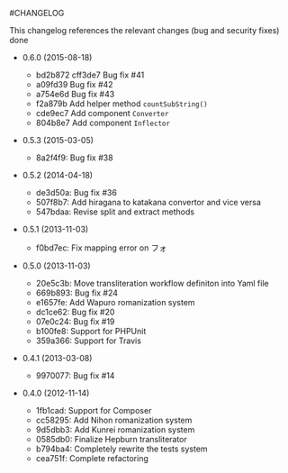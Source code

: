 #CHANGELOG

This changelog references the relevant changes (bug and security fixes) done

* 0.6.0 (2015-08-18)
  * bd2b872 cff3de7 Bug fix #41 
  * a09fd39 Bug fix #42  
  * a754e6d Bug fix #43
  * f2a879b Add helper method `countSubString()`
  * cde9ec7 Add component `Converter`
  * 804b8e7 Add component `Inflector`
  
* 0.5.3 (2015-03-05)
  * 8a2f4f9: Bug fix #38

* 0.5.2 (2014-04-18)
  * de3d50a: Bug fix #36
  * 507f8b7: Add hiragana to katakana convertor and vice versa
  * 547bdaa: Revise split and extract methods

* 0.5.1 (2013-11-03)
  * f0bd7ec: Fix mapping error on フォ

* 0.5.0 (2013-11-03)
  * 20e5c3b: Move transliteration workflow definiton into Yaml file
  * 669b893: Bug fix #24
  * e1657fe: Add Wapuro romanization system
  * dc1ce62: Bug fix #20
  * 07e0c24: Bug fix #19
  * b100fe8: Support for PHPUnit
  * 359a366: Support for Travis

* 0.4.1 (2013-03-08)
  * 9970077: Bug fix #14

* 0.4.0 (2012-11-14)

  * 1fb1cad: Support for Composer
  * cc58295: Add Nihon romanization system
  * 9d5dbb3: Add Kunrei romanization system
  * 0585db0: Finalize Hepburn transliterator
  * b794ba4: Completely rewrite the tests system
  * cea751f: Complete refactoring
